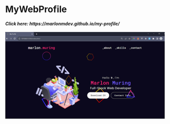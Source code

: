 # MyWebProfile

<h4><em>Click here: https://marlonmdev.github.io/my-profile/ </em></h4>

![Alt text](/assets/images/screen.png "Screen")
